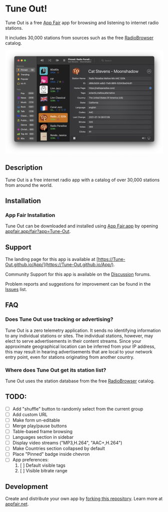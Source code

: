 # Tune Out!

Tune Out is a free [App Fair](https://www.appfair.net) app
for browsing and listening to internet radio stations.

It includes 30,000 stations from sources such as the free
[RadioBrowser](https://www.radio-browser.info/) catalog.

![Tune Out Preview Screen](assets/Tune-Out-Preview.png)


## Description

Tune Out is a free internet radio app with a catalog of over 30,000
stations from around the world.

## Installation

### App Fair Installation

Tune Out can be downloaded and installed using
[App Fair.app](https://www.appfair.app)
by opening
[appfair.app/fair?app=Tune-Out](https://appfair.app/fair?app=Tune-Out).

## Support

The landing page for this app is available at
[https://Tune-Out.github.io/App/](https://Tune-Out.github.io/App/).

Community Support for this app is available on the
[Discussion](../../discussions) forums.

Problem reports and suggestions for improvement can be found in the
[Issues](../../issues) list.

## FAQ

### Does Tune Out use tracking or advertising?

Tune Out is a zero telemetry application.
It sends no identifying information to any individual stations or sites.
The individual stations, however, may elect to serve advertisements
in their content streams.
Since your approximate geographical location can be inferred
from your IP address, this may result in hearing advertisements
that are local to your network entry point, even for stations
originating from another country.

### Where does Tune Out get its station list?

Tune Out uses the station database from the free
[RadioBrowser](https://www.radio-browser.info/) catalog.


## TODO:

  - [ ] Add "shuffle" button to randomly select from the current group
  - [ ] Add custom URL
  - [ ] Make form un-editable
  - [ ] Merge play/pause buttons 
  - [ ] Table-based frame browsing
  - [ ] Languages section in sidebar
  - [ ] Display video streams ("MP3,H.264", "AAC+,H.264")
  - [ ] Make Countries section collapsed by default
  - [ ] Place "Pinned" badge inside chevron
  - [ ] App preferences:
    1. [ ] Default visible tags
    1. [ ] Visible bitrate range




## Development

Create and distribute your own app by
[forking this repository](../../fork).
Learn more at [appfair.net](https://appfair.net).

